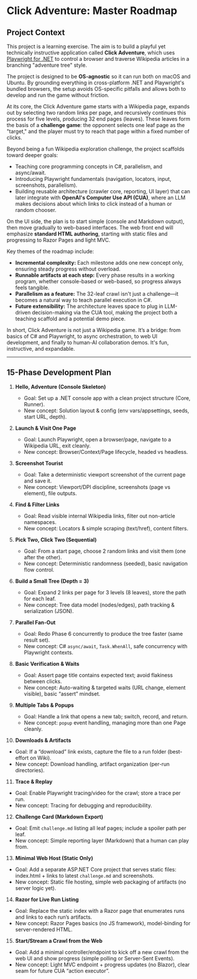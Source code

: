 # Click Adventure: Master Roadmap

## Project Context

This project is a learning exercise. The aim is to build a playful yet technically instructive application called **Click Adventure**, which uses [Playwright for .NET](https://playwright.dev/dotnet) to control a browser and traverse Wikipedia articles in a branching "adventure tree" style.

The project is designed to be **OS-agnostic** so it can run both on macOS and Ubuntu. By grounding everything in cross-platform .NET and Playwright's bundled browsers, the setup avoids OS-specific pitfalls and allows both to develop and run the game without friction.

At its core, the Click Adventure game starts with a Wikipedia page, expands out by selecting two random links per page, and recursively continues this process for five levels, producing 32 end pages (leaves). These leaves form the basis of a **challenge game**: the opponent selects one leaf page as the "target," and the player must try to reach that page within a fixed number of clicks.

Beyond being a fun Wikipedia exploration challenge, the project scaffolds toward deeper goals:
- Teaching core programming concepts in C#, parallelism, and async/await.
- Introducing Playwright fundamentals (navigation, locators, input, screenshots, parallelism).
- Building reusable architecture (crawler core, reporting, UI layer) that can later integrate with **OpenAI's Computer Use API (CUA)**, where an LLM makes decisions about which links to click instead of a human or random chooser.

On the UI side, the plan is to start simple (console and Markdown output), then move gradually to web-based interfaces. The web front end will emphasize **standard HTML authoring**, starting with static files and progressing to Razor Pages and light MVC. 

Key themes of the roadmap include:
- **Incremental complexity:** Each milestone adds one new concept only, ensuring steady progress without overload.
- **Runnable artifacts at each step:** Every phase results in a working program, whether console-based or web-based, so progress always feels tangible.
- **Parallelism as a feature:** The 32-leaf crawl isn't just a challenge—it becomes a natural way to teach parallel execution in C#.
- **Future extensibility:** The architecture leaves space to plug in LLM-driven decision-making via the CUA tool, making the project both a teaching scaffold and a potential demo piece.

In short, Click Adventure is not just a Wikipedia game. It’s a bridge: from basics of C# and Playwright, to async orchestration, to web UI development, and finally to human-AI collaboration demos. It's fun, instructive, and expandable.

---

## 15-Phase Development Plan

1) **Hello, Adventure (Console Skeleton)**
   - Goal: Set up a .NET console app with a clean project structure (Core, Runner).
   - New concept: Solution layout & config (env vars/appsettings, seeds, start URL, depth).

2) **Launch & Visit One Page**
   - Goal: Launch Playwright, open a browser/page, navigate to a Wikipedia URL, exit cleanly.
   - New concept: Browser/Context/Page lifecycle, headed vs headless.

3) **Screenshot Tourist**
   - Goal: Take a deterministic viewport screenshot of the current page and save it.
   - New concept: Viewport/DPI discipline, screenshots (page vs element), file outputs.

4) **Find & Filter Links**
   - Goal: Read visible internal Wikipedia links, filter out non-article namespaces.
   - New concept: Locators & simple scraping (text/href), content filters.

5) **Pick Two, Click Two (Sequential)**
   - Goal: From a start page, choose 2 random links and visit them (one after the other).
   - New concept: Deterministic randomness (seeded), basic navigation flow control.

6) **Build a Small Tree (Depth = 3)**
   - Goal: Expand 2 links per page for 3 levels (8 leaves), store the path for each leaf.
   - New concept: Tree data model (nodes/edges), path tracking & serialization (JSON).

7) **Parallel Fan-Out**
   - Goal: Redo Phase 6 concurrently to produce the tree faster (same result set).
   - New concept: C# `async/await`, `Task.WhenAll`, safe concurrency with Playwright contexts.

8) **Basic Verification & Waits**
   - Goal: Assert page title contains expected text; avoid flakiness between clicks.
   - New concept: Auto-waiting & targeted waits (URL change, element visible), basic “assert” mindset.

9) **Multiple Tabs & Popups**
   - Goal: Handle a link that opens a new tab; switch, record, and return.
   - New concept: `popup` event handling, managing more than one Page cleanly.

10) **Downloads & Artifacts**
   - Goal: If a “download” link exists, capture the file to a run folder (best-effort on Wiki).
   - New concept: Download handling, artifact organization (per-run directories).

11) **Trace & Replay**
   - Goal: Enable Playwright tracing/video for the crawl; store a trace per run.
   - New concept: Tracing for debugging and reproducibility.

12) **Challenge Card (Markdown Export)**
   - Goal: Emit `challenge.md` listing all leaf pages; include a spoiler path per leaf.
   - New concept: Simple reporting layer (Markdown) that a human can play from.

13) **Minimal Web Host (Static Only)**
   - Goal: Add a separate ASP.NET Core project that serves static files: index.html + links to latest `challenge.md` and screenshots.
   - New concept: Static file hosting, simple web packaging of artifacts (no server logic yet).

14) **Razor for Live Run Listing**
   - Goal: Replace the static index with a Razor page that enumerates runs and links to each run’s artifacts.
   - New concept: Razor Pages basics (no JS framework), model-binding for server-rendered HTML.

15) **Start/Stream a Crawl from the Web**
   - Goal: Add a minimal controller/endpoint to kick off a new crawl from the web UI and show progress (simple polling or Server-Sent Events).
   - New concept: Light MVC endpoint + progress updates (no Blazor), clear seam for future CUA “action executor”.
